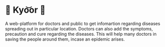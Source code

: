 # :raised_hands: Kyo͝or :raised_hands:



A web-platform for doctors and public to get infomartion regarding diseases spreading out in particular location. Doctors can also add the symptoms, precaution and cure regarding the diseases. This will help many doctors in saving the people around them, incase an epidemic arises. 